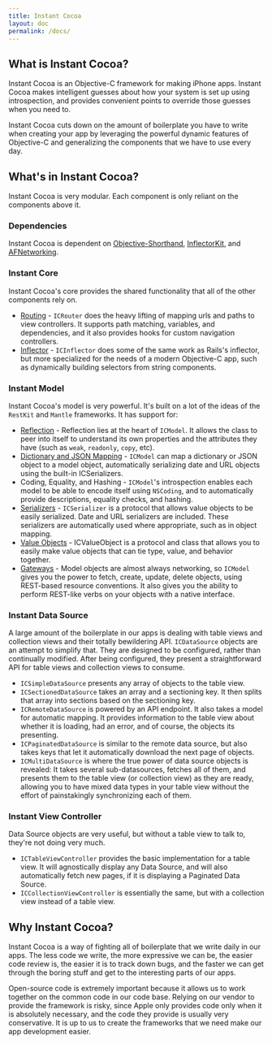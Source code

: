 ```yaml
---
title: Instant Cocoa
layout: doc
permalink: /docs/
---
```



## What is Instant Cocoa?

Instant Cocoa is an Objective-C framework for making iPhone apps. Instant Cocoa makes intelligent guesses about how your system is set up using introspection, and provides convenient points to override those guesses when you need to.

Instant Cocoa cuts down on the amount of boilerplate you have to write when creating your app by leveraging the powerful dynamic features of Objective-C and generalizing the components that we have to use every day.

## What's in Instant Cocoa?

Instant Cocoa is very modular. Each component is only reliant on the components above it.

### Dependencies

Instant Cocoa is dependent on [Objective-Shorthand](https://github.com/khanlou/Objective-Shorthand), [InflectorKit](https://github.com/mattt/InflectorKit), and [AFNetworking](https://github.com/AFNetworking/AFNetworking).

### Instant Core

Instant Cocoa's core provides the shared functionality that all of the other components rely on.

* [Routing](core/router) - `ICRouter` does the heavy lifting of mapping urls and paths to view controllers. It supports path matching, variables, and dependencies, and it also provides hooks for custom navigation controllers.
* [Inflector](core/inflector) - `ICInflector` does some of the same work as Rails's inflector, but more specialized for the needs of a modern Objective-C app, such as dynamically building selectors from string components.

### Instant Model

Instant Cocoa's model is very powerful. It's built on a lot of the ideas of the `RestKit` and `Mantle` frameworks. It has support for:

* [Reflection](instant-model/reflection) - Reflection lies at the heart of `ICModel`. It allows the class to peer into itself to understand its own properties and the attributes they have (such as `weak`, `readonly`, `copy`, etc).
* [Dictionary and JSON Mapping](instant-model/mapping) - `ICModel` can map a dictionary or JSON object to a model object, automatically serializing date and URL objects using the built-in ICSerializers.
* Coding, Equality, and Hashing - `ICModel`'s introspection enables each model to be able to encode itself using `NSCoding`, and to automatically provide descriptions, equality checks, and hashing.
* [Serializers](instant-model/serializers) - `ICSerializer` is a protocol that allows value objects to be easily serialized. Date and URL serializers are included. These serializers are automatically used where appropriate, such as in object mapping.
* [Value Objects](instant-model/value-objects) - ICValueObject is a protocol and class that allows you to easily make value objects that can tie type, value, and behavior together.
* [Gateways](instant-model/resource-gateway) - Model objects are almost always networking, so `ICModel` gives you the power to fetch, create, update, delete objects, using REST-based resource conventions. It also gives you the ability to perform REST-like verbs on your objects with a native interface.


### Instant Data Source

A large amount of the boilerplate in our apps is dealing with table views and collection views and their totally bewildering API. `ICDataSource` objects are an attempt to simplify that. They are designed to be configured, rather than continually modified. After being configured, they present a straightforward API for table views and collection views to consume.

* `ICSimpleDataSource` presents any array of objects to the table view.
* `ICSectionedDataSource` takes an array and a sectioning key. It then splits that array into sections based on the sectioning key.
* `ICRemoteDataSource` is powered by an API endpoint. It also takes a model for automatic mapping. It provides information to the table view about whether it is loading, had an error, and of course, the objects its presenting.
* `ICPaginatedDataSource` is similar to the remote data source, but also takes keys that let it automatically download the next page of objects.
*  `ICMultiDataSource` is where the true power of data source objects is revealed: It takes several sub-datasources, fetches all of them, and presents them to the table view (or collection view) as they are ready, allowing you to have mixed data types in your table view without the effort of painstakingly synchronizing each of them.

### Instant View Controller

Data Source objects are very useful, but without a table view to talk to, they're not doing very much.

* `ICTableViewController` provides the basic implementation for a table view. It will agnostically display any Data Source, and will also automatically fetch new pages, if it is displaying a Paginated Data Source.
* `ICCollectionViewController` is essentially the same, but with a collection view instead of a table view.

## Why Instant Cocoa?

Instant Cocoa is a way of fighting all of boilerplate that we write daily in our apps. The less code we write, the more expressive we can be, the easier code review is, the easier it is to track down bugs, and the faster we can get through the boring stuff and get to the interesting parts of our apps.

Open-source code is extremely important because it allows us to work together on the common code in our code base. Relying on our vendor to provide the framework is risky, since Apple only provides code only when it is absolutely necessary, and the code they provide is usually very conservative. It is up to us to create the frameworks that we need make our app development easier.
